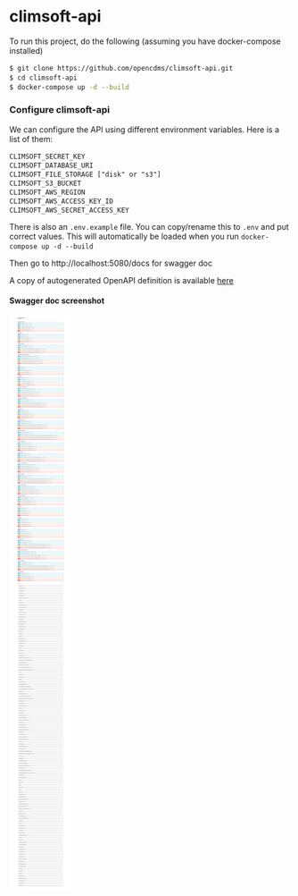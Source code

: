 # climsoft-api

To run this project, do the following (assuming you have docker-compose installed)

```bash
$ git clone https://github.com/opencdms/climsoft-api.git
$ cd climsoft-api
$ docker-compose up -d --build
```

### Configure climsoft-api

We can configure the API using different environment variables. Here is a list of them:

```
CLIMSOFT_SECRET_KEY
CLIMSOFT_DATABASE_URI
CLIMSOFT_FILE_STORAGE ["disk" or "s3"]
CLIMSOFT_S3_BUCKET
CLIMSOFT_AWS_REGION
CLIMSOFT_AWS_ACCESS_KEY_ID
CLIMSOFT_AWS_SECRET_ACCESS_KEY
```
There is also an `.env.example` file. You can copy/rename this to `.env` and put correct
values. This will automatically be loaded when you run `docker-compose up -d --build`


Then go to http://localhost:5080/docs for swagger doc

A copy of autogenerated OpenAPI definition is available [here](swagger/openapi.json) 

#### Swagger doc screenshot

![swagger doc](./swagger/screenshot.png)